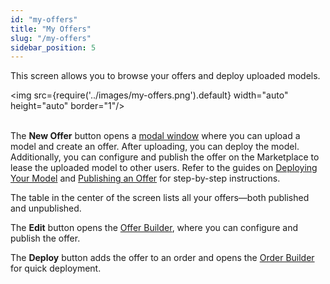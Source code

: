 ```yaml
---
id: "my-offers"
title: "My Offers"
slug: "/my-offers"
sidebar_position: 5
---
```


This screen allows you to browse your <a id="offer"><span className="dashed-underline">offers</span></a> and deploy uploaded models.

<img src={require('../images/my-offers.png').default} width="auto" height="auto" border="1"/>
<br/>
<br/>

The **New Offer** button opens a [modal window](/marketplace/my-offers/new-offer) where you can upload a model and create an offer. After uploading, you can deploy the model. Additionally, you can configure and publish the offer on the Marketplace to lease the uploaded model to other users. Refer to the guides on [Deploying Your Model](/guides/deploy-model) and [Publishing an Offer](/guides/publish-offer) for step-by-step instructions.

The table in the center of the screen lists all your offers—both published and unpublished.

The **Edit** button opens the [Offer Builder](/marketplace/my-offers/offer-builder),  where you can configure and publish the offer.

The **Deploy** button adds the offer to an <a id="order"><span className="dashed-underline">order</span></a> and opens the [Order Builder](/marketplace/order-builder) for quick deployment.